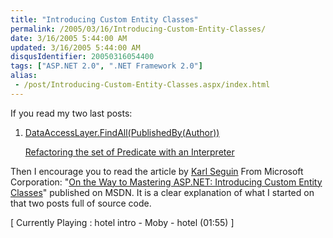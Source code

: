 ```yaml
---
title: "Introducing Custom Entity Classes"
permalink: /2005/03/16/Introducing-Custom-Entity-Classes/
date: 3/16/2005 5:44:00 AM
updated: 3/16/2005 5:44:00 AM
disqusIdentifier: 20050316054400
tags: ["ASP.NET 2.0", ".NET Framework 2.0"]
alias:
 - /post/Introducing-Custom-Entity-Classes.aspx/index.html
---
```




If you read my two last posts:
<!-- more -->

1.  [DataAccessLayer.FindAll(PublishedBy(Author))](http://weblogs.asp.net/lkempe/archive/2005/03/09/391247.aspx) 

      [Refactoring 
  the set of Predicate with an Interpreter](http://weblogs.asp.net/lkempe/archive/2005/03/12/394323.aspx)


Then I encourage you to read the article by [Karl Seguin](http://www.openmymind.net/index.aspx) From Microsoft 
Corporation: "[On 
the Way to Mastering ASP.NET: Introducing Custom Entity Classes](http://msdn.microsoft.com/asp.net/default.aspx?pull=/library/en-us/dnaspp/html/CustEntCls.asp)" published 
on MSDN. It is a clear explanation of what I started on that two posts full of 
source code.

[ Currently Playing : hotel intro - Moby - hotel (01:55) 
]
